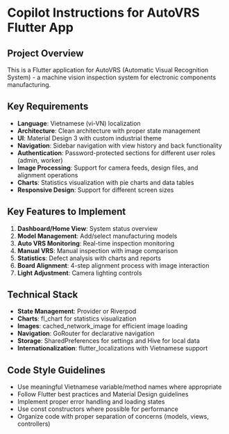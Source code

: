 # Copilot Instructions for AutoVRS Flutter App

<!-- Use this file to provide workspace-specific custom instructions to Copilot. For more details, visit https://code.visualstudio.com/docs/copilot/copilot-customization#_use-a-githubcopilotinstructionsmd-file -->

## Project Overview
This is a Flutter application for AutoVRS (Automatic Visual Recognition System) - a machine vision inspection system for electronic components manufacturing.

## Key Requirements
- **Language**: Vietnamese (vi-VN) localization
- **Architecture**: Clean architecture with proper state management
- **UI**: Material Design 3 with custom industrial theme
- **Navigation**: Sidebar navigation with view history and back functionality
- **Authentication**: Password-protected sections for different user roles (admin, worker)
- **Image Processing**: Support for camera feeds, design files, and alignment operations
- **Charts**: Statistics visualization with pie charts and data tables
- **Responsive Design**: Support for different screen sizes

## Key Features to Implement
1. **Dashboard/Home View**: System status overview
2. **Model Management**: Add/select manufacturing models
3. **Auto VRS Monitoring**: Real-time inspection monitoring
4. **Manual VRS**: Manual inspection with image comparison
5. **Statistics**: Defect analysis with charts and reports
6. **Board Alignment**: 4-step alignment process with image interaction
7. **Light Adjustment**: Camera lighting controls

## Technical Stack
- **State Management**: Provider or Riverpod
- **Charts**: fl_chart for statistics visualization
- **Images**: cached_network_image for efficient image loading
- **Navigation**: GoRouter for declarative navigation
- **Storage**: SharedPreferences for settings and Hive for local data
- **Internationalization**: flutter_localizations with Vietnamese support

## Code Style Guidelines
- Use meaningful Vietnamese variable/method names where appropriate
- Follow Flutter best practices and Material Design guidelines
- Implement proper error handling and loading states
- Use const constructors where possible for performance
- Organize code with proper separation of concerns (models, views, controllers)
